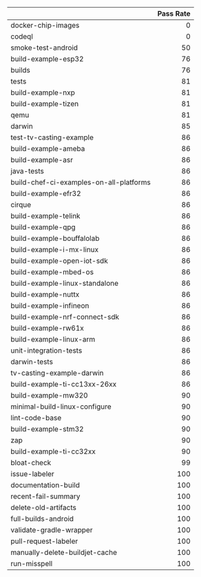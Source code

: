 |                                         |   Pass Rate |
|:----------------------------------------|------------:|
| docker-chip-images                      |           0 |
| codeql                                  |           0 |
| smoke-test-android                      |          50 |
| build-example-esp32                     |          76 |
| builds                                  |          76 |
| tests                                   |          81 |
| build-example-nxp                       |          81 |
| build-example-tizen                     |          81 |
| qemu                                    |          81 |
| darwin                                  |          85 |
| test-tv-casting-example                 |          86 |
| build-example-ameba                     |          86 |
| build-example-asr                       |          86 |
| java-tests                              |          86 |
| build-chef-ci-examples-on-all-platforms |          86 |
| build-example-efr32                     |          86 |
| cirque                                  |          86 |
| build-example-telink                    |          86 |
| build-example-qpg                       |          86 |
| build-example-bouffalolab               |          86 |
| build-example-i-mx-linux                |          86 |
| build-example-open-iot-sdk              |          86 |
| build-example-mbed-os                   |          86 |
| build-example-linux-standalone          |          86 |
| build-example-nuttx                     |          86 |
| build-example-infineon                  |          86 |
| build-example-nrf-connect-sdk           |          86 |
| build-example-rw61x                     |          86 |
| build-example-linux-arm                 |          86 |
| unit-integration-tests                  |          86 |
| darwin-tests                            |          86 |
| tv-casting-example-darwin               |          86 |
| build-example-ti-cc13xx-26xx            |          86 |
| build-example-mw320                     |          90 |
| minimal-build-linux-configure           |          90 |
| lint-code-base                          |          90 |
| build-example-stm32                     |          90 |
| zap                                     |          90 |
| build-example-ti-cc32xx                 |          90 |
| bloat-check                             |          99 |
| issue-labeler                           |         100 |
| documentation-build                     |         100 |
| recent-fail-summary                     |         100 |
| delete-old-artifacts                    |         100 |
| full-builds-android                     |         100 |
| validate-gradle-wrapper                 |         100 |
| pull-request-labeler                    |         100 |
| manually-delete-buildjet-cache          |         100 |
| run-misspell                            |         100 |